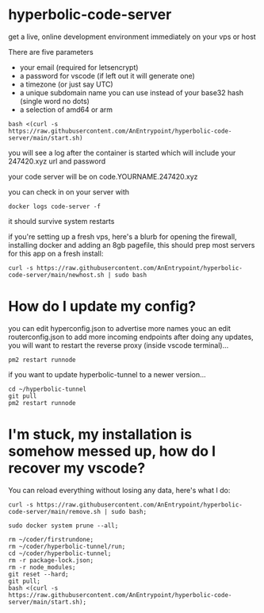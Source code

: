 # hyperbolic-code-server

get a live, online development environment immediately on your vps or host

There are five parameters
 - your email (required for letsencrypt)
 - a password for vscode (if left out it will generate one)
 - a timezone (or just say UTC)
 - a unique subdomain name you can use instead of your base32 hash (single word no dots)
 - a selection of amd64 or arm
```
bash <(curl -s https://raw.githubusercontent.com/AnEntrypoint/hyperbolic-code-server/main/start.sh)
```

you will see a log after the container is started which will include your 247420.xyz url and password

your code server will be on code.YOURNAME.247420.xyz

you can check in on your server with

``` 
docker logs code-server -f
```

it should survive system restarts

if you're setting up a fresh vps, here's a blurb for opening the firewall, installing docker and adding an 8gb pagefile, this should prep most servers for this app on a fresh install:

```
curl -s https://raw.githubusercontent.com/AnEntrypoint/hyperbolic-code-server/main/newhost.sh | sudo bash
```

# How do I update my config?
you can edit hyperconfig.json to advertise more names
youc an edit routerconfig.json to add more incoming endpoints
after doing any updates, you will want to restart the reverse proxy (inside vscode terminal)...
```
pm2 restart runnode
```
if you want to update hyperbolic-tunnel to a newer version...
```
cd ~/hyperbolic-tunnel
git pull
pm2 restart runnode
```

# I'm stuck, my installation is somehow messed up, how do I recover my vscode?
You can reload everything without losing any data, here's what I do:
```
curl -s https://raw.githubusercontent.com/AnEntrypoint/hyperbolic-code-server/main/remove.sh | sudo bash;

sudo docker system prune --all;

rm ~/coder/firstrundone;
rm ~/coder/hyperbolic-tunnel/run;
cd ~/coder/hyperbolic-tunnel;
rm -r package-lock.json;
rm -r node_modules;
git reset --hard;
git pull;
bash <(curl -s https://raw.githubusercontent.com/AnEntrypoint/hyperbolic-code-server/main/start.sh);
```

